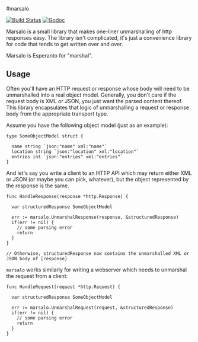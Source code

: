 #marsalo

[![Build Status](https://travis-ci.org/Knetic/marsalo.svg?branch=master)](https://travis-ci.org/Knetic/marsalo)
[![Godoc](https://godoc.org/github.com/Knetic/marsalo?status.png)](https://godoc.org/github.com/Knetic/marsalo)

Marsalo is a small library that makes one-liner unmarshalling of http responses easy. The library isn't complicated, it's just a convenience library for code that tends to get written over and over.

Marsalo is Esperanto for "marshal".

## Usage

Often you'll have an HTTP request or response whose body will need to be unmarshalled into a real object model. Generally, you don't care if the request body is XML or JSON, you just want the parsed content thereof. This library encapsulates that logic of unmarshalling a request or response body from the appropriate transport type.

Assume you have the following object model (just as an example):

    type SomeObjectModel struct {

      name string `json:"name" xml:"name"`
      location string `json:"location" xml:"location"`
      entries int `json:"entries" xml:"entries"`
    }

And let's say you write a client to an HTTP API which may return either XML or JSON (or maybe you can pick, whatever), but the object represented by the response is the same.

    func HandleResponse(response *http.Response) {

      var structuredResponse SomeObjectModel

      err := marsalo.UnmarshalResponse(response, &structuredResponse)
      if(err != nil) {
        // some parsing error
        return
      }
    }

    // Otherwise, structuredResponse now contains the unmarshalled XML or JSON body of [response]

`marsalo` works similarly for writing a webserver which needs to unmarshal the request from a client:

    func HandleRequest(request *http.Request) {

      var structuredResponse SomeObjectModel

      err := marsalo.UnmarshalRequest(request, &structuredResponse)
      if(err != nil) {
        // some parsing error
        return
      }
    }
